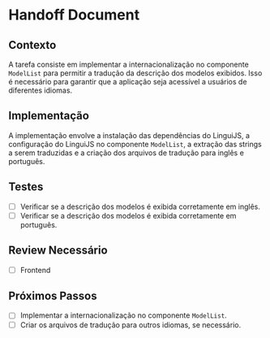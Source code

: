 # Handoff Document

## Contexto

A tarefa consiste em implementar a internacionalização no componente `ModelList` para permitir a tradução da descrição dos modelos exibidos. Isso é necessário para garantir que a aplicação seja acessível a usuários de diferentes idiomas.

## Implementação

A implementação envolve a instalação das dependências do LinguiJS, a configuração do LinguiJS no componente `ModelList`, a extração das strings a serem traduzidas e a criação dos arquivos de tradução para inglês e português.

## Testes

- [ ] Verificar se a descrição dos modelos é exibida corretamente em inglês.
- [ ] Verificar se a descrição dos modelos é exibida corretamente em português.

## Review Necessário

- [ ] Frontend

## Próximos Passos

- [ ] Implementar a internacionalização no componente `ModelList`.
- [ ] Criar os arquivos de tradução para outros idiomas, se necessário.
